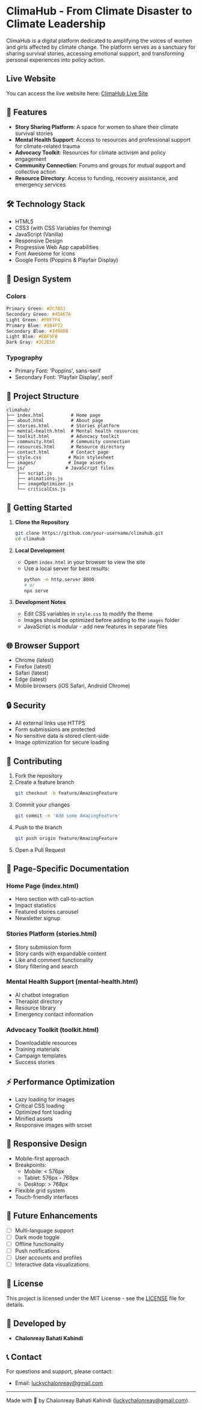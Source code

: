 # ClimaHub - From Climate Disaster to Climate Leadership

ClimaHub is a digital platform dedicated to amplifying the voices of women and girls affected by climate change. The platform serves as a sanctuary for sharing survival stories, accessing emotional support, and transforming personal experiences into policy action.

## Live Website
You can access the live website here: [ClimaHub Live Site](https://plp-webtechnologies.github.io/feb-2025-final-project-and-deployment-Vinci-Plath/)


## 🌟 Features

- **Story Sharing Platform**: A space for women to share their climate survival stories
- **Mental Health Support**: Access to resources and professional support for climate-related trauma
- **Advocacy Toolkit**: Resources for climate activism and policy engagement
- **Community Connection**: Forums and groups for mutual support and collective action
- **Resource Directory**: Access to funding, recovery assistance, and emergency services

## 🛠 Technology Stack

- HTML5
- CSS3 (with CSS Variables for theming)
- JavaScript (Vanilla)
- Responsive Design
- Progressive Web App capabilities
- Font Awesome for icons
- Google Fonts (Poppins & Playfair Display)

## 🎨 Design System

### Colors
```css
Primary Green: #2C7A51
Secondary Green: #45A676
Light Green: #F0F7F4
Primary Blue: #1B4F72
Secondary Blue: #3498DB
Light Blue: #EBF5FB
Dark Gray: #2C3E50
```

### Typography
- Primary Font: 'Poppins', sans-serif
- Secondary Font: 'Playfair Display', serif

## 📁 Project Structure

```
climahub/
├── index.html          # Home page
├── about.html          # About page
├── stories.html        # Stories platform
├── mental-health.html  # Mental health resources
├── toolkit.html        # Advocacy toolkit
├── community.html      # Community connection
├── resources.html      # Resource directory
├── contact.html        # Contact page
├── style.css          # Main stylesheet
├── images/            # Image assets
└── js/               # JavaScript files
    ├── script.js
    ├── animations.js
    ├── imageOptimizer.js
    └── criticalCss.js
```

## 🚀 Getting Started

1. **Clone the Repository**
   ```bash
   git clone https://github.com/your-username/climahub.git
   cd climahub
   ```

2. **Local Development**
   - Open `index.html` in your browser to view the site
   - Use a local server for best results:
     ```bash
     python -m http.server 8000
     # or
     npx serve
     ```

3. **Development Notes**
   - Edit CSS variables in `style.css` to modify the theme
   - Images should be optimized before adding to the `images` folder
   - JavaScript is modular - add new features in separate files

## 🌐 Browser Support

- Chrome (latest)
- Firefox (latest)
- Safari (latest)
- Edge (latest)
- Mobile browsers (iOS Safari, Android Chrome)

## 🔒 Security

- All external links use HTTPS
- Form submissions are protected
- No sensitive data is stored client-side
- Image optimization for secure loading

## 🤝 Contributing

1. Fork the repository
2. Create a feature branch
   ```bash
   git checkout -b feature/AmazingFeature
   ```
3. Commit your changes
   ```bash
   git commit -m 'Add some AmazingFeature'
   ```
4. Push to the branch
   ```bash
   git push origin feature/AmazingFeature
   ```
5. Open a Pull Request

## 📝 Page-Specific Documentation

### Home Page (index.html)
- Hero section with call-to-action
- Impact statistics
- Featured stories carousel
- Newsletter signup

### Stories Platform (stories.html)
- Story submission form
- Story cards with expandable content
- Like and comment functionality
- Story filtering and search

### Mental Health Support (mental-health.html)
- AI chatbot integration
- Therapist directory
- Resource library
- Emergency contact information

### Advocacy Toolkit (toolkit.html)
- Downloadable resources
- Training materials
- Campaign templates
- Success stories

## ⚡ Performance Optimization

- Lazy loading for images
- Critical CSS loading
- Optimized font loading
- Minified assets
- Responsive images with srcset

## 📱 Responsive Design

- Mobile-first approach
- Breakpoints:
  - Mobile: < 576px
  - Tablet: 576px - 768px
  - Desktop: > 768px
- Flexible grid system
- Touch-friendly interfaces

## 🎯 Future Enhancements

- [ ] Multi-language support
- [ ] Dark mode toggle
- [ ] Offline functionality
- [ ] Push notifications
- [ ] User accounts and profiles
- [ ] Interactive data visualizations

## 📄 License

This project is licensed under the MIT License - see the [LICENSE](LICENSE) file for details.

## 👥 Developed by

- **Chalonreay Bahati Kahindi** 

## 📞 Contact

For questions and support, please contact:
- Email: luckychalonreay@gmail.com

---

Made with 💚 by Chalonreay Bahati Kahindi (luckychalonreay@gmail.com).
